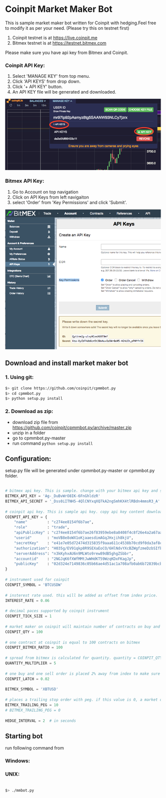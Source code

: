# Coinpit Market Maker Bot

This is sample market maker bot written for Coinpit with hedging.Feel free to modify it as per your need. (Please try this on testnet first)

1. Coinpit testnet is at https://live.coinpit.me
1. Bitmex testnet is at https://testnet.bitmex.com

Please make sure you have api key from Bitmex and Coinpit.

### Coinpit API Key:
1. Select 'MANAGE KEY' from top menu.
1. Click 'API KEYS' from drop down.
1. Click '+ API KEY' button.
1. An API KEY file will be generated and downloaded.

![Alt text](img/coinpit.png?raw=true "Bitmex Api Key")


### Bitmex API Key:

1. Go to Account on top navigation
1. Click on API Keys from left navigaiton
1. select 'Order' from 'Key Permissions' and click 'Submit'.

![Alt text](img/bitmex.png?raw=true "Bitmex Api Key")


## Download and install market maker bot

### 1. Using git:
````bash
$> git clone https://github.com/coinpit/cpmmbot.py
$> cd cpmmbot.py
$> python setup.py install
````

### 2. Download as zip:

- download zip file from https://github.com/coinpit/cpmmbot.py/archive/master.zip
- unzip in a folder
- go to cpmmbot.py-master
- run command `python setup.py install`

## Configuration:
setup.py file will be generated under cpmmbot.py-master or cpmmbot.py folder.

```python

# bitmex api key. This is sample. change with your bitmex api key and secret
BITMEX_API_KEY = 'Ag-_DuBvWrO8IK-6FnGhldzR'
BITMEX_API_SECRET = '_Dss0iITNH5-4QlCNYxqXQ7kA2ngSmhKX4tlRBdn4mmsR3_A'

# coinpit api key. This is sample api key. copy api key content downloaded from coinpit.
COINPIT_API_KEY = {
    "name"         : "c274ee8154f6b7ae",
    "role"         : "trade",
    "apiPublicKey" : "c274ee8154f6b7ae26f83959ebe8a8408f4c8f26e4a2a67aa1183d67855b4923",
    "userid"       : "moVB8e8oWX1oKjaaesdimAGqJHxjih8kjU",
    "secretKey"    : "e41e7e05d72474d315835f9aaa611c4538b70cd9f0da3af8ca5348442c02a01ec274ee8154f6b7ae26f83959ebe8a8408f4c8f26e4a2a67aa1183d67855b4923",
    "authorization": "H035g/EV91qkp8R9SEXaEoCO/6HlNdvYXcBZWgfzmeDzbSIfbdQjq7XTbj/8AO1HbSdNOREC1abFQBehkKk1HiY=",
    "serverAddress": "n3kKyhxAU6n9MLWto9rew89dB5ghgZSbbr",
    "accountid"    : "2NGJqK6fXWfMMtJwWHdKT59WzqKDxFKagJp",
    "publicKey"    : "02d324e7149836c05b66ae4d51ac1a708afb0ab6b72839bcbda14d1f246fb04828"
}

# instrument used for coinpit
COINPIT_SYMBOL = 'BTCUSDW'

# insterest rate used. this will be added as offset from index price.
INTEREST_RATE = 0.06

# decimal paces supported by coinpit instrument
COINPIT_TICK_SIZE = 1

# market maker on coinpit will maintain number of contracts on buy and sell side
COINPIT_QTY = 100

# one contract at coinpit is equal to 100 contracts on bitmex
COINPIT_BITMEX_RATIO = 100

# spread from bitmex is calculated for quantity. quantity = COINPIT_QTY * COINPIT_BITMEX_RATIO * QUANTITY_MULTIPLIER
QUANTITY_MULTIPLIER = 5

# one buy and one sell order is placed 2% away from index to make sure that there is always some spread is avalable.
COINPIT_LATCH = 0.02

BITMEX_SYMBOL = 'XBTUSD'

# places a trailing stop order with peg. if this value is 0, a market order will be placed.
BITMEX_TRAILING_PEG = 10
# BITMEX_TRAILING_PEG = 0

HEDGE_INTERVAL = 2  # in seconds

```


## Starting bot
run following command from
### Windows:
### UNIX:

````bash

$> ./mmbot.py

````
